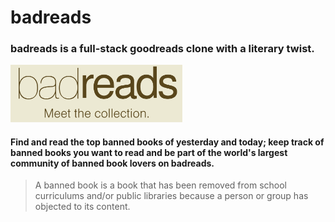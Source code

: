 # badreads 
 ### badreads is a full-stack goodreads clone with a literary twist. 

 <img src="./prelim-work/badreadslogo.png" width="275" alt="badreads logo">

#### Find and read the top banned books of yesterday and today; keep track of banned books you want to read and be part of the world's largest community of banned book lovers on badreads. 
 >A banned book is a book that has been removed from school curriculums and/or public libraries because a person or group has objected to its content. 



